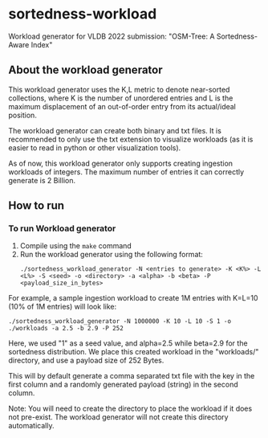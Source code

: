 # sortedness-workload

Workload generator for VLDB 2022 submission: "OSM-Tree: A Sortedness-Aware Index"

## About the workload generator
This workload generator uses the K,L metric to denote near-sorted collections, where K is the number of unordered entries and L is the maximum displacement of an out-of-order entry from its actual/ideal position.

The workload generator can create both binary and txt files. It is recommended to only use the txt extension to visualize workloads (as it is easier to read in python or other visualization tools).

As of now, this workload generator only supports creating ingestion workloads of integers. The maximum number of entries it can correctly generate is 2 Billion.

## How to run

### To run Workload generator
1. Compile using the `make` command
2. Run the workload generator using the following format:
   ```shell
   ./sortedness_workload_generator -N <entries to generate> -K <K%> -L <L%> -S <seed> -o <directory> -a <alpha> -b <beta> -P <payload_size_in_bytes>
   ```

For example, a sample ingestion workload to create 1M entries with K=L=10 (10% of 1M entries) will look like:
```shell
./sortedness_workload_generator -N 1000000 -K 10 -L 10 -S 1 -o ./workloads -a 2.5 -b 2.9 -P 252
```
Here, we used "1" as a seed value, and alpha=2.5 while beta=2.9 for the sortedness distribution.  We place this created workload in the "workloads/" directory, and use a payload size of 252 Bytes.

This will by default generate a comma separated txt file with the key in the first column and a randomly generated payload (string) in the second column.

Note: You will need to create the directory to place the workload if it does not pre-exist. The workload generator will not create this directory automatically. 
